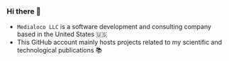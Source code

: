 ### Hi there 👋

- `Medialoco LLC` is a software development and consulting company based in the United States 🇺🇸 
- This GitHub account mainly hosts projects related to my scientific and technological publications 📚



